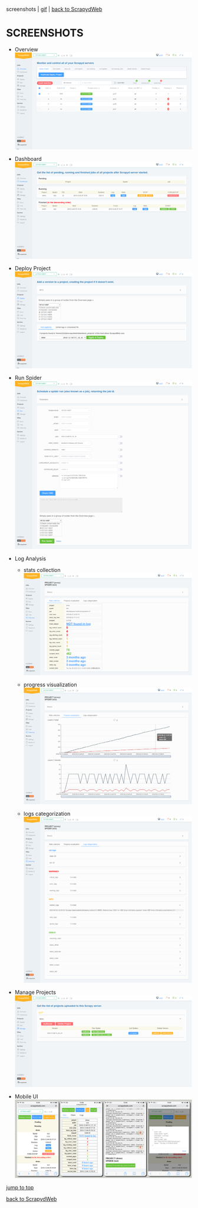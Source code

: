 screenshots | [gif](./README_GIF.md) | [back to ScrapydWeb](https://github.com/my8100/scrapydweb)

# SCREENSHOTS

- Overview
![overview](./screenshots/overview.png)

- Dashboard
![dashboard](./screenshots/dashboard.png)

- Deploy Project
![deploy](./screenshots/deploy.png)

- Run Spider
![run](./screenshots/run.png)

- Log Analysis
  - stats collection
![log_stats](./screenshots/log_stats.png)

  - progress visualization
![log_charts](./screenshots/log_charts.png)

  - logs categorization
![log_logs](./screenshots/log_logs.png)

- Manage Projects
![manage](./screenshots/manage.png)

- Mobile UI
![mobileui](./screenshots/mobileui.png)


[jump to top](#screenshots)

[back to ScrapydWeb](https://github.com/my8100/scrapydweb)
